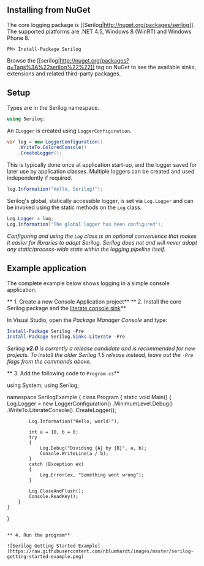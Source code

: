 ## Installing from NuGet

The core logging package is [[Serilog|http://nuget.org/packages/serilog]]. The supported platforms are .NET 4.5, Windows 8 (WinRT) and Windows Phone 8.

```
PM> Install-Package Serilog
```

Browse the [[serilog|http://nuget.org/packages?q=Tags%3A%22serilog%22%22]] tag on NuGet to see the available sinks, extensions and related third-party packages.

## Setup

Types are in the Serilog namespace.

```csharp
using Serilog;
```

An `ILogger` is created using `LoggerConfiguration`.

```csharp
var log = new LoggerConfiguration()
    .WriteTo.ColoredConsole()
    .CreateLogger();
```

This is typically done once at application start-up, and the logger saved for later use by application classes. Multiple loggers can be created and used independently if required.

```csharp
log.Information("Hello, Serilog!");
```

Serilog's global, statically accessible logger, is set via `Log.Logger` and can be invoked using the static methods on the `Log` class.

```csharp
Log.Logger = log;
Log.Information("The global logger has been configured");
```

_Configuring and using the `Log` class is an optional convenience that makes it easier for libraries to adopt Serilog. Serilog does not and will never adopt any static/process-wide state within the logging pipeline itself._

## Example application

The complete example below shows logging in a simple console application.

** 1. Create a new Console Application project**
** 2. Install the core Serilog package and the [literate console sink](https://github.com/serilog/serilog-sinks-literate)**

In Visual Studio, open the _Package Manager Console_ and type:

```powershell
Install-Package Serilog -Pre
Install-Package Serilog.Sinks.Literate -Pre
```

_Serilog **v2.0** is currently a release candidate and is recommended for new projects. To install the older Serilog 1.5 release instead, leave out the `-Pre` flags from the commands above._

** 3. Add the following code to `Program.cs`**

using System;
using Serilog;

namespace SerilogExample
{
    class Program
    {
        static void Main()
        {
            Log.Logger = new LoggerConfiguration()
                .MinimumLevel.Debug()
                .WriteTo.LiterateConsole()
                .CreateLogger();

            Log.Information("Hello, world!");

            int a = 10, b = 0;
            try
            {
                Log.Debug("Dividing {A} by {B}", a, b);
                Console.WriteLine(a / b);
            }
            catch (Exception ex)
            {
                Log.Error(ex, "Something went wrong");
            }

            Log.CloseAndFlush();
            Console.ReadKey();
        }
    }
}
```

** 4. Run the program**

![Serilog Getting Started Example](https://raw.githubusercontent.com/nblumhardt/images/master/serilog-getting-started-example.png)



